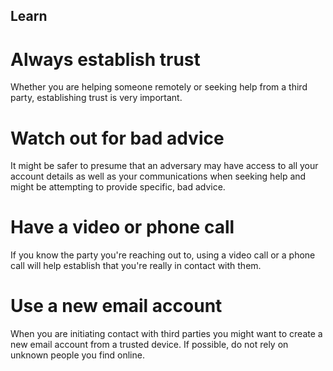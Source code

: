 ## Learn
# Always establish trust
Whether you are helping someone remotely or seeking help from a third party, establishing trust is very important.
<br>
# Watch out for bad advice
It might be safer to presume that an adversary may have access to all your account details as well as your communications when seeking help and might be attempting to provide specific, bad advice.
<br>
# Have a video or phone call
If you know the party you're reaching out to, using a video call or a phone call will help establish that you're really in contact with them.
<br>
# Use a new email account
When you are initiating contact with third parties you might want to create a new email account from a trusted device. If possible, do not rely on unknown people you find online.
